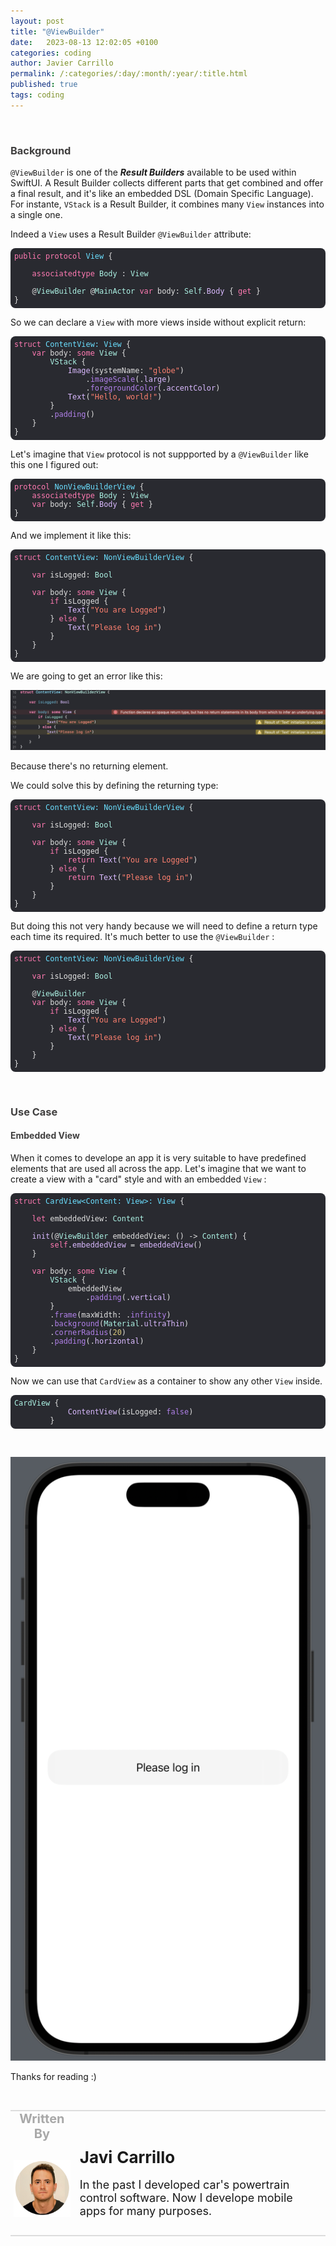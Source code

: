 ```yaml
---
layout: post
title: "@ViewBuilder"
date:   2023-08-13 12:02:05 +0100
categories: coding
author: Javier Carrillo
permalink: /:categories/:day/:month/:year/:title.html
published: true
tags: coding
---
```

<br>
<h3 style="color: #403F3F">Background</h3>

`@ViewBuilder` is one of the ***Result Builders*** available to be used within SwiftUI. A Result Builder collects different parts that get combined and offer a final result, and it's like an embedded DSL (Domain Specific Language). For instante, `VStack` is a Result Builder, it combines many `View` instances into a single one.

Indeed a `View` uses a Result Builder `@ViewBuilder` attribute: 

<style>.hljs-builtin-name{color: #B281EB;}.hljs-symbol{color:#FF8170;}.hljs-selector-class{color:#DABAFF;}.hljs-emphasis{font-style:italic;}.hljs-name{color:#DABAFF;}.hljs-strong{font-weight:bold;}.hljs-comment{color:#7F8C98;}.hljs-string{color:#FF8170;}.hljs{color:#E0E0E0;display:block;padding:0.5em;}.hljs-selector-tag{color:#FF7AB2;}.hljs-meta{color:#B281EB;}.hljs-title{color:#6BDFFF;}.hljs-built_in{color: #B281EB;}.hljs-literal{color: #B281EB;}.hljs-regexp{color:#DABAFF;}.hljs-function{color:#6BDFFF;}.hljs-variable{color:#DABAFF;}.hljs-type{color:#ACF2E4;}.hljs-link{color:#DABAFF;}.hljs-attribute{color:#DABAFF;}.hljs-class{color:#6BDFFF;}.hljs-template-variable{color:#DABAFF;}.hljs-addition{color:#FF8170;}.hljs-tag{color:#DABAFF;}.hljs-params{color:#ACF2E4;}.hljs-section{color:#6BDFFF;}.hljs-deletion{color:#DABAFF;}.hljs-bullet{color:#FF8170;}.hljs-selector-id{color:#DABAFF;}.hljs-number{color: #D9C97C;}.hljs-quote{color:#7F8C98;}.hljs-keyword{color:#FF7AB2;}</style>
<pre><code class="hljs" style="background:#292A30;border-radius:8px"><span class="hljs-keyword">public</span> <span class="hljs-class"><span class="hljs-keyword">protocol</span> <span class="hljs-title">View</span> </span>{

    <span class="hljs-keyword">associatedtype</span> <span class="hljs-type">Body</span> : <span class="hljs-type">View</span>

    @<span class="hljs-type">ViewBuilder</span> @<span class="hljs-type">MainActor</span> <span class="hljs-keyword">var</span> body: <span class="hljs-type">Self</span>.<span class="hljs-attribute">Body</span> { <span class="hljs-keyword">get</span> }
}</code></pre>

So we can declare a `View` with more views inside without explicit return:

<pre><code class="hljs" style="background:#292A30;border-radius:8px"><span class="hljs-class"><span class="hljs-keyword">struct</span> <span class="hljs-title">ContentView</span>: <span class="hljs-title">View</span> </span>{
    <span class="hljs-keyword">var</span> body: <span class="hljs-keyword">some</span> <span class="hljs-type">View</span> {
        <span class="hljs-type">VStack</span> {
           <span class="hljs-attribute"> Image</span>(systemName: <span class="hljs-string">"globe"</span>)
                .<span class="hljs-literal">imageScale</span>(.<span class="hljs-attribute">large</span>)
                .<span class="hljs-literal">foregroundColor</span>(.<span class="hljs-attribute">accentColor</span>)
           <span class="hljs-attribute"> Text</span>(<span class="hljs-string">"Hello, world!"</span>)
        }
        .<span class="hljs-literal">padding</span>()
    }
}</code></pre>

Let's imagine that `View` protocol is not suppported by a `@ViewBuilder` like this one I figured out:

<pre><code class="hljs" style="background:#292A30;border-radius:8px"><span class="hljs-class"><span class="hljs-keyword">protocol</span> <span class="hljs-title">NonViewBuilderView</span> </span>{
    <span class="hljs-keyword">associatedtype</span> <span class="hljs-type">Body</span> : <span class="hljs-type">View</span>
    <span class="hljs-keyword">var</span> body: <span class="hljs-type">Self</span>.<span class="hljs-attribute">Body</span> { <span class="hljs-keyword">get</span> }
}</code></pre>

And we implement it like this:

<pre><code class="hljs" style="background:#292A30;border-radius:8px"><span class="hljs-class"><span class="hljs-keyword">struct</span> <span class="hljs-title">ContentView</span>: <span class="hljs-title">NonViewBuilderView</span> </span>{
    
    <span class="hljs-keyword">var</span> isLogged: <span class="hljs-type">Bool</span>
    
    <span class="hljs-keyword">var</span> body: <span class="hljs-keyword">some</span> <span class="hljs-type">View</span> {
        <span class="hljs-keyword">if</span> isLogged {
           <span class="hljs-attribute"> Text</span>(<span class="hljs-string">"You are Logged"</span>)
        } <span class="hljs-keyword">else</span> {
           <span class="hljs-attribute"> Text</span>(<span class="hljs-string">"Please log in"</span>)
        }
    }
}</code></pre>

We are going to get an error like this:

![NonViewBuilderViewImplementation](/assets/img/NonViewBuilderViewImplementation.png)

Because there's no returning element.

We could solve this by defining the returning type:

<pre><code class="hljs" style="background:#292A30;border-radius:8px"><span class="hljs-class"><span class="hljs-keyword">struct</span> <span class="hljs-title">ContentView</span>: <span class="hljs-title">NonViewBuilderView</span> </span>{
    
    <span class="hljs-keyword">var</span> isLogged: <span class="hljs-type">Bool</span>
    
    <span class="hljs-keyword">var</span> body: <span class="hljs-keyword">some</span> <span class="hljs-type">View</span> {
        <span class="hljs-keyword">if</span> isLogged {
            <span class="hljs-keyword">return</span><span class="hljs-attribute"> Text</span>(<span class="hljs-string">"You are Logged"</span>)
        } <span class="hljs-keyword">else</span> {
            <span class="hljs-keyword">return</span><span class="hljs-attribute"> Text</span>(<span class="hljs-string">"Please log in"</span>)
        }
    }
}</code></pre>

But doing this not very handy because we will need to define a return type each time its required. It's much better to use the `@ViewBuilder` :

<pre><code class="hljs" style="background:#292A30;border-radius:8px"><span class="hljs-class"><span class="hljs-keyword">struct</span> <span class="hljs-title">ContentView</span>: <span class="hljs-title">NonViewBuilderView</span> </span>{
    
    <span class="hljs-keyword">var</span> isLogged: <span class="hljs-type">Bool</span>
    
    @<span class="hljs-type">ViewBuilder</span>
    <span class="hljs-keyword">var</span> body: <span class="hljs-keyword">some</span> <span class="hljs-type">View</span> {
        <span class="hljs-keyword">if</span> isLogged {
           <span class="hljs-attribute"> Text</span>(<span class="hljs-string">"You are Logged"</span>)
        } <span class="hljs-keyword">else</span> {
           <span class="hljs-attribute"> Text</span>(<span class="hljs-string">"Please log in"</span>)
        }
    }
}</code></pre>

<br>
<h3 style="color: #403F3F">Use Case</h3>

<h4 style="color: #403F3F">Embedded View</h4>

When it comes to develope an app it is very suitable to have predefined elements that are used all across the app. Let's imagine that we want to create a view with a "card" style and with an embedded `View` :

<pre><code class="hljs" style="background:#292A30;border-radius:8px"><span class="hljs-class"><span class="hljs-keyword">struct</span> <span class="hljs-title">CardView</span>&lt;<span class="hljs-title">Content</span>: <span class="hljs-title">View</span>&gt;: <span class="hljs-title">View</span> </span>{
    
    <span class="hljs-keyword">let</span> embeddedView: <span class="hljs-type">Content</span>
    
   <span class="hljs-attribute"> init</span>(@<span class="hljs-type">ViewBuilder</span> embeddedView: () -&gt; <span class="hljs-type">Content</span>) {
        <span class="hljs-keyword">self</span>.<span class="hljs-attribute">embeddedView</span> =<span class="hljs-attribute"> embeddedView</span>()
    }
    
    <span class="hljs-keyword">var</span> body: <span class="hljs-keyword">some</span> <span class="hljs-type">View</span> {
        <span class="hljs-type">VStack</span> {
            embeddedView
                .<span class="hljs-literal">padding</span>(.<span class="hljs-attribute">vertical</span>)
        }
        .<span class="hljs-literal">frame</span>(maxWidth: .<span class="hljs-literal">infinity</span>)
        .<span class="hljs-literal">background</span>(<span class="hljs-type">Material</span>.<span class="hljs-attribute">ultraThin</span>)
        .<span class="hljs-literal">cornerRadius</span>(<span class="hljs-number">20</span>)
        .<span class="hljs-literal">padding</span>(.<span class="hljs-attribute">horizontal</span>)
    }
}</code></pre>

Now we can use that `CardView` as a container to show any other `View` inside.

<pre><code class="hljs" style="background:#292A30;border-radius:8px"><span class="hljs-type">CardView</span> {
           <span class="hljs-attribute"> ContentView</span>(isLogged: <span class="hljs-literal">false</span>)
        }</code></pre>

<br>

![@ViewBuilder simulation](/assets/img/@ViewBuilder_simulation.png)

Thanks for reading :)

<br>
<table style="width: 100%; overflow: scroll; border-right: 0px solid gray; border-left: 0px solid gray">
    <tr style="border-right: 0px solid gray; border-left: 0px solid gray">
        <td style="width: 20%; border-top: 2px solid #DDDDDD; border-left: 0px solid gray; border-right: 0px solid gray; border-bottom: 0px solid gray; text-align: center; vertical-align: center; padding: 0px">
            <p style="color: #A8A8A8; font-size: 20px; margin: 0px 0px"><b>Written By</b></p>
        </td>
        <td style="border-top: 2px solid #DDDDDD; border-left: 0px solid gray; border-right: 0px solid gray; border-bottom: 0px solid gray; text-align: center; vertical-align: center; padding: 0px">
            <p style="color: #A8A8A8; font-size: 20px"><b></b></p>
        </td>
    </tr>
    <tr style="border-right: 0px solid gray; border-left: 0px solid gray">
        <td style="border-top: 0px solid gray; border-left: 0px solid gray; border-right: 0px solid gray; border-bottom: 2px solid #DDDDDD; color: gray; font-size: 20px; background-color: #FDFDFD; text-align: center; vertical-align: center; horizontal-align: center; padding: 5px">
        <img style="display: block; margin-left: auto; margin-right: auto; width: 100%; object-fit: contain" src="/assets/img/yo.png">
        </td>
        <td style="border-top: 0px solid gray; border-left: 0px solid gray; border-right: 0px solid gray; border-bottom: 2px solid #DDDDDD; background-color: #FDFDFD; text-align: left; vertical-align: center; padding: 10px">
            <p style="font-size: 26px; margin: 0px 0px"><b>Javi Carrillo</b></p>
            <p style="font-size: 18px">In the past I developed car's powertrain control software. Now I develope mobile apps for many purposes.</p>
        </td>
    </tr>
</table>




